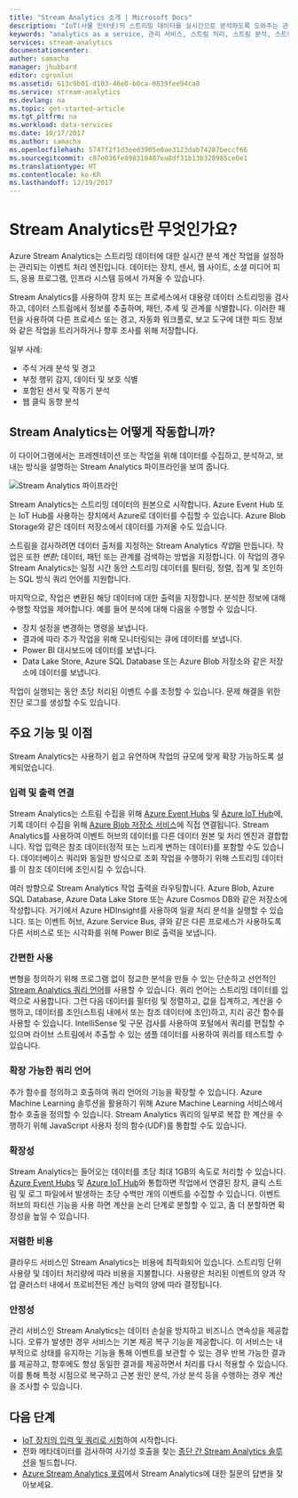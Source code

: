 ```yaml
---
title: "Stream Analytics 소개 | Microsoft Docs"
description: "IoT(사물 인터넷)의 스트리밍 데이터를 실시간으로 분석하도록 도와주는 관리 서비스인 Stream Analytics에 대해 알아봅니다."
keywords: "analytics as a service, 관리 서비스, 스트림 처리, 스트림 분석, 스트림 분석이란"
services: stream-analytics
documentationcenter: 
author: samacha
manager: jhubbard
editor: cgronlun
ms.assetid: 613c9b01-d103-46e0-b0ca-0839fee94ca8
ms.service: stream-analytics
ms.devlang: na
ms.topic: get-started-article
ms.tgt_pltfrm: na
ms.workload: data-services
ms.date: 10/17/2017
ms.author: samacha
ms.openlocfilehash: 5747f2f1d3eed3905e0ae3123dab74287beccf66
ms.sourcegitcommit: c87e036fe898318487ea8df31b13b328985ce0e1
ms.translationtype: HT
ms.contentlocale: ko-KR
ms.lasthandoff: 12/19/2017
---
```

# <a name="what-is-stream-analytics"></a>Stream Analytics란 무엇인가요?

Azure Stream Analytics는 스트리밍 데이터에 대한 실시간 분석 계산 작업을 설정하는 관리되는 이벤트 처리 엔진입니다. 데이터는 장치, 센서, 웹 사이트, 소셜 미디어 피드, 응용 프로그램, 인프라 시스템 등에서 가져올 수 있습니다. 

Stream Analytics를 사용하여 장치 또는 프로세스에서 대용량 데이터 스트리밍을 검사하고, 데이터 스트림에서 정보를 추출하며, 패턴, 추세 및 관계를 식별합니다. 이러한 패턴을 사용하여 다른 프로세스 또는 경고, 자동화 워크플로, 보고 도구에 대한 피드 정보와 같은 작업을 트리거하거나 향후 조사를 위해 저장합니다. 

일부 사례:

* 주식 거래 분석 및 경고
* 부정 행위 감지, 데이터 및 보호 식별 
* 포함된 센서 및 작동기 분석
* 웹 클릭 동향 분석

## <a name="how-does-stream-analytics-work"></a>Stream Analytics는 어떻게 작동합니까?

이 다이어그램에서는 프레젠테이션 또는 작업을 위해 데이터를 수집하고, 분석하고, 보내는 방식을 설명하는 Stream Analytics 파이프라인을 보여 줍니다. 

![Stream Analytics 파이프라인](./media/stream-analytics-introduction/stream_analytics_intro_pipeline.png)

Stream Analytics는 스트리밍 데이터의 원본으로 시작합니다. Azure Event Hub 또는 IoT Hub를 사용하는 장치에서 Azure로 데이터를 수집할 수 있습니다. Azure Blob Storage와 같은 데이터 저장소에서 데이터를 가져올 수도 있습니다. 

스트림을 검사하려면 데이터 출처를 지정하는 Stream Analytics *작업*을 만듭니다. 작업은 또한 *변환*; 데이터, 패턴 또는 관계를 검색하는 방법을 지정합니다. 이 작업의 경우 Stream Analytics는 일정 시간 동안 스트리밍 데이터를 필터링, 정렬, 집계 및 조인하는 SQL 방식 쿼리 언어를 지원합니다.

마지막으로, 작업은 변환된 해당 데이터에 대한 출력을 지정합니다. 분석한 정보에 대해 수행할 작업을 제어합니다. 예를 들어 분석에 대해 다음을 수행할 수 있습니다.

* 장치 설정을 변경하는 명령을 보냅니다. 
* 결과에 따라 추가 작업을 위해 모니터링되는 큐에 데이터를 보냅니다. 
* Power BI 대시보드에 데이터를 보냅니다.
* Data Lake Store, Azure SQL Database 또는 Azure Blob 저장소와 같은 저장소에 데이터를 보냅니다.

작업이 실행되는 동안 초당 처리된 이벤트 수를 조정할 수 있습니다. 문제 해결을 위한 진단 로그를 생성할 수도 있습니다.

## <a name="key-capabilities-and-benefits"></a>주요 기능 및 이점

Stream Analytics는 사용하기 쉽고 유연하며 작업의 규모에 맞게 확장 가능하도록 설계되었습니다.

### <a name="connect-inputs-and-outputs"></a>입력 및 출력 연결

Stream Analytics는 스트림 수집을 위해 [Azure Event Hubs](https://azure.microsoft.com/services/event-hubs/) 및 [Azure IoT Hub](https://azure.microsoft.com/services/iot-hub/)에, 기록 데이터 수집을 위해 [Azure Blob 저장소 서비스](https://docs.microsoft.com/azure/storage/storage-introduction#blob-storage-accounts)에 직접 연결됩니다. Stream Analytics를 사용하여 이벤트 허브의 데이터를 다른 데이터 원본 및 처리 엔진과 결합합니다. 작업 입력은 참조 데이터(정적 또는 느리게 변하는 데이터)를 포함할 수도 있습니다. 데이터베이스 쿼리와 동일한 방식으로 조회 작업을 수행하기 위해 스트리밍 데이터를 이 참조 데이터에 조인시킬 수 있습니다.

여러 방향으로 Stream Analytics 작업 출력을 라우팅합니다. Azure Blob, Azure SQL Database, Azure Data Lake Store 또는 Azure Cosmos DB와 같은 저장소에 작성합니다. 거기에서 Azure HDInsight를 사용하여 일괄 처리 분석을 실행할 수 있습니다. 또는 이벤트 허브, Azure Service Bus, 큐와 같은 다른 프로세스가 사용하도록 다른 서비스로 또는 시각화를 위해 Power BI로 출력을 보냅니다.

### <a name="simple-to-use"></a>간편한 사용

변형을 정의하기 위해 프로그램 없이 정교한 분석을 만들 수 있는 단순하고 선언적인 [Stream Analytics 쿼리 언어](https://msdn.microsoft.com/library/azure/dn834998.aspx)를 사용할 수 있습니다. 쿼리 언어는 스트리밍 데이터를 입력으로 사용합니다. 그런 다음 데이터를 필터링 및 정렬하고, 값을 집계하고, 계산을 수행하고, 데이터를 조인(스트림 내에서 또는 참조 데이터에 조인)하고, 지리 공간 함수를 사용할 수 있습니다. IntelliSense 및 구문 검사를 사용하여 포털에서 쿼리를 편집할 수 있으며 라이브 스트림에서 추출할 수 있는 샘플 데이터를 사용하여 쿼리를 테스트할 수 있습니다.

### <a name="extensible-query-language"></a>확장 가능한 쿼리 언어

추가 함수를 정의하고 호출하여 쿼리 언어의 기능을 확장할 수 있습니다. Azure Machine Learning 솔루션을 활용하기 위해 Azure Machine Learning 서비스에서 함수 호출을 정의할 수 있습니다. Stream Analytics 쿼리의 일부로 복잡 한 계산을 수행하기 위해 JavaScript 사용자 정의 함수(UDF)를 통합할 수도 있습니다.

### <a name="scalable"></a>확장성

Stream Analytics는 들어오는 데이터를 초당 최대 1GB의 속도로 처리할 수 있습니다. [Azure Event Hubs](https://azure.microsoft.com/services/event-hubs/) 및 [Azure IoT Hub](https://azure.microsoft.com/services/iot-hub/)와 통합하면 작업에서 연결된 장치, 클릭 스트림 및 로그 파일에서 발생하는 초당 수백만 개의 이벤트를 수집할 수 있습니다. 이벤트 허브의 파티션 기능을 사용 하면 계산을 논리 단계로 분할할 수 있고, 좀 더 분할하면 확장성을 높일 수 있습니다.

### <a name="low-cost"></a>저렴한 비용

클라우드 서비스인 Stream Analytics는 비용에 최적화되어 있습니다. 스트리밍 단위 사용량 및 데이터 처리량에 따라 비용을 지불합니다. 사용량은 처리된 이벤트의 양과 작업 클러스터 내에서 프로비전된 계산 능력의 양에 따라 결정됩니다.

### <a name="reliable"></a>안정성

관리 서비스인 Stream Analytics는 데이터 손실을 방지하고 비즈니스 연속성을 제공합니다. 오류가 발생한 경우 서비스는 기본 제공 복구 기능을 제공합니다. 이 서비스는 내부적으로 상태를 유지하는 기능을 통해 이벤트를 보관할 수 있는 경우 반복 가능한 결과를 제공하고, 향후에도 항상 동일한 결과를 제공하면서 처리를 다시 적용할 수 있습니다. 이를 통해 특정 시점으로 복구하고 근본 원인 분석, 가상 분석 등을 수행하는 경우 계산을 조사할 수 있습니다.

## <a name="next-steps"></a>다음 단계

* [IoT 장치의 입력 및 쿼리로 시험](stream-analytics-get-started-with-azure-stream-analytics-to-process-data-from-iot-devices.md)하여 시작합니다.
* 전화 메타데이터를 검사하여 사기성 호출을 찾는 [종단 간 Stream Analytics 솔루션](stream-analytics-real-time-fraud-detection.md)을 빌드합니다.
* [Azure Stream Analytics 포럼](https://social.msdn.microsoft.com/Forums/en-US/home?forum=AzureStreamAnalytics)에서 Stream Analytics에 대한 질문의 답변을 찾아보세요.

